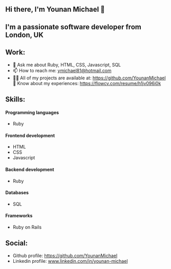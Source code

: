 ## Hi there, I'm Younan Michael 👋

## I'm a passionate software developer from London, UK

## Work:
- 💬 Ask me about Ruby, HTML, CSS, Javascript, SQL
- 📫 How to reach me: ymichael81@hotmail.com
- 👨‍💻 All of my projects are available at: https://github.com/YounanMichael
📄 Know about my experiences: https://flowcv.com/resume/h1jv096i0k

## Skills:

#### Programming languages
- Ruby

#### Frontend development
- HTML
- CSS
- Javascript 

#### Backend development
- Ruby

#### Databases
- SQL

#### Frameworks
- Ruby on Rails

## Social:

- Github profile: https://github.com/YounanMichael
- Linkedin profile: www.linkedin.com/in/younan-michael
